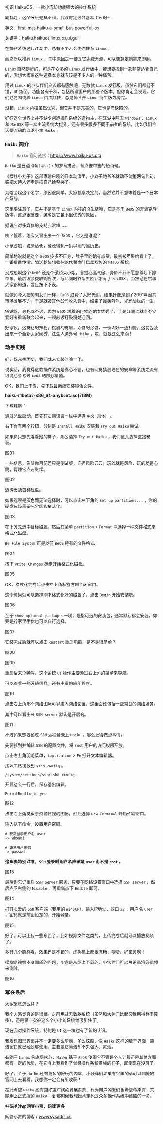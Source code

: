 初识 HaikuOS，一款小巧却功能强大的操作系统

副标题：这个系统是真不错，我敢肯定你会喜欢上它的~

英文：first-met-haiku-a-small-but-powerful-os

关键字：haiku,haikuos,linux,os,ui,gui



在操作系统这片江湖中，总有不少人会向你推荐 `Linux` 。

而之所以推荐 `Linux` ，其中原因之一便是它免费开源，可以随意定制拿来即用。

`Linux` 自然是好的，可是在众多的 `Linux` 发行版中，若想要找到一款非常适合自己的，我想大概率这种选择本身就应该是不少人的一种痛苦。

用过 `Linux` 的小伙伴们应该都有感触吧，无数款 `Linux` 发行版，虽然它们都挺不错，`UI` 炫丽，功能各有千秋，包括所谓国产的那些个版本，但你肯定会发现，它们总是围绕着 `Linux` 内核打转，总是躲不开 `Linux` 衍生版的魔咒。

没错，`Linux` 内核虽然优秀，但它并不是完美的，它也是有缺陷的。

好在这个世界上并不缺少创造操作系统的造物主，在江湖中除去 `Windows` 、`Linux` 和 `MacOSX` 等一众主流系统大佬外，还有很多很多不同于前者的系统，比如我们今天要介绍的江湖小生 `Haiku` 。



### `Haiku` 简介

>  `Haiku` 官网链接：https://www.haiku-os.org



`Haiku` 是日语 `俳句(はいく)` 的罗马拼音，有点像中国的短诗句。

《樱桃小丸子》这部家喻户晓的日本动漫里，小丸子她爷爷就动不动整两句俳句，装把大诗人还老是把自己给整哭了。

为啥会起这个名字，原因很简单，大家投票决定的，当然它并不意味着是一个日本产系统。

这里要注意了，它并不是基于 `Linux` 内核的衍生版哦，它是基于 `BeOS` 的开源克隆版本，这点很重要，这也是它虽小但优秀的原因。

据说它对多媒体的支持非常棒......

咦？慢着，怎么又冒出来一个 `BeOS` ，它又是谁呢？



小孩没娘，说来话长，这还得扒一扒以前的黑历史。

简单地说就是这个 `BeOS` 技多不压身，肚子里的确有点货，最初被苹果给看上了，一番眉目传情、暗送秋波想收购她代替当时已呈颓势的 `MacOS` 系统。

没成想啊这个 `BeOS` 还是个傲骄大小姐，自觉心高气傲、身价不菲不愿意尊屈下嫁苹果，最后没谈拢收购告吹，与此同时乔帮主回归才有了 `MacOSX` ，当然这是后事大家都知道，暂且按下不表。

就像如今大把的剩女们一样，`BeOS` 浪费了大好光阴，结果好像是到了2001年因其市场发展不力，于是就被其他公司收入囊中，结束了轰轰烈烈、光辉灿烂的一生。

俗话说，身死魂不灭，因为 `BeOS` 活着的时候的确太优秀了，于是江湖上就有不少爱好者重新联合起来，一顿敲锣打鼓将她迎回。

好家伙，这抹粉的抹粉，挑眉的挑眉，涂唇的涂唇，一伙人好一通折腾，这就包装出来一个全新大家闺秀，江湖人送外号 `Haiku` ，哎，就是这么来滴！



### 动手实践

好，说完黑历史，我们就来安装体验一下。

说实话，我觉得这款操作系统是真心不错，也有网友猜测现在的安卓等系统之流有可能也参考过 `BeOS` 的部分精髓。

OK，我们上干货，先下载最新版安装镜像文件。



**haiku-r1beta3-x86_64-anyboot.iso(718M)**

下载链接：



通过光盘启动，首先在左侧语言一栏中选择 `中文（简体）` 。

右下角有两个按钮，分别是 `Install Haiku` 安装和 `Try out Haiku` 尝试。

如果你只想先看看她的样子，那么选择 `Try out Haiku` ，我们这儿选择直接安装。

图01



一些信息，告诉你目前还只是测试版，自担风险云云，玩的就是风险，玩的就是心跳，甭理它点击继续。

图02



选择安装目标磁盘。

如果选项是灰色而无法选择时，可以点击左下角的 `Set up partitions...` ，你的硬盘应该需要先分区和格式化。

图03



在下方先选中目标磁盘，然后在菜单 `partition` > `Format` 中选择一种文件格式来格式化磁盘。

`Be File System` 正是以前 `BeOS` 特有的文件格式。

图04



按下 `Write Changes` 确定开始格式化磁盘。

图05



OK，格式化完成后点击左上角标签方框关闭窗口。

这个时候就可以选择刚才格式化好的磁盘了，点击 `Begin` 开始安装吧。

图06



至于 `show optional packages` 一项，是指可选的安装包，通常默认都会安装，你要是行家里手你也可以自行选择。

图07



安装完成后就可以点击 `Restart` 重启电脑，是不是很简单？

图08

图09



重启后来个特写，这个系统 `UI` 操作主要通过右上角的菜单来导航。

可以查看一些系统信息，还有丰富的应用程序。

图10



点击右上角那个网络图标可以进入网络设置，这里面还包括一些常见的网络服务。

其中可以看出来 `SSH server` 默认是开启的。

图11



不过如果想要通过 `SSH` 远程登录上 `Haiku` ，那么还得做点事情。

先要找到并编辑 `SSH` 的配置文件，将 `root` 用户的访问权限开放。

点击右上角羽毛菜单，`Application` > `Pe` 打开文本编辑器。

按以下路径找到 `sshd_config` 。

```
/system/settings/ssh/sshd_config
```



开启这么一行后，保存退出编辑。

```
PermitRootLogin yes
```

图12



点击右上角类似于资源监视的图标，然后选择 `New Terminal` 开启终端窗口。

输入以下命令，设置用户密码。

```
# 获取当前用户名 user
-> whoami

# 设置用户密码
-> passwd
```

**这里要特别注意，`SSH` 登录时用户名应该是 `user` 而不是 `root` 。**

图13



最后别忘记重启 `SSH Server` 服务，只要在网络设置窗口中选择 `SSH server` ，然后点下右侧的 `Disable` ，再重新点下 `Enable` 即可。

图14



打开心爱的 `SSH` 客户端（我用的 `WinSCP`），输入IP地址，端口 `22` ，用户名 `user` ，密码就是前面设定的，开始登录。

图15



好了，可以上传一些东西了，比如视频文件之类的，上传完成后就可以播放视频了。

多开几个照样看，效果还是不错的，虚拟机上都很流畅，啧啧，好宝贝啊！

模糊是视频本身画质的问题，毕竟是从网上下载的，小伙伴们可以用更高清的视频来测试。

图16



### 写在最后

大家感觉怎么样？

我个人感觉真的是很棒，之前用过无数款系统（虽然和大神们比起来我用得也不算多），还是第一次被这么个小小的系统给吸引住了。

现在我对操作系统，特别是 `UI` 这一块也有了新的认识。

我发现图形界面并不一定要多么华丽、多么炫酷，像 `Haiku` 这样的精干界面、简洁窗口就已经足够使用，主要是它简洁却不失强大、灵活。

有别于 `Linux` 的底层核心，`Haiku` 基于 `BeOS` 使得它不管是个人计算还是其他方面都有一定的优势，在它身上我看到了曾经操作系统贵族的样子，即使现在没落了。

好了，关于 `Haiku` 还有更多的好玩的内容，小伙伴们如果有兴趣的话可以到她的官网上去看看，我想你一定会有所收获！

在此希望 `Haiku` 能有更好更广阔的发展前景，作为用户的我们也希望将来有一天能用上正式版的 `Haiku` ，到那时候我想她肯定也是众多操作系统中酷酷的一员。



**扫码关注@网管小贾，阅读更多**

网管小贾的博客 / www.sysadm.cc
